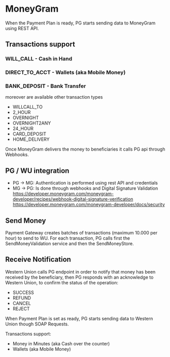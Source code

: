 # MoneyGram

When the Payment Plan is ready, PG starts sending data to MoneyGram using REST API.

## Transactions support

### WILL_CALL - Cash in Hand

###  DIRECT_TO_ACCT - Wallets (aka Mobile Money)

### BANK_DEPOSIT - Bank Transfer

moreover are available other transaction types
- WILLCALL_TO
- 2_HOUR
- OVERNIGHT
- OVERNIGHT2ANY
- 24_HOUR
- CARD_DEPOSIT
- HOME_DELIVERY

Once MoneyGram delivers the money to beneficiaries it calls PG api through Webhooks.


## PG / WU integration

-  PG -> MG: Authentication is performed using rest API and credentials
- MG -> PG: Is done through webhooks and Digital Signature Validation
<https://developer.moneygram.com/moneygram-developer/recipes/webhook-digital-signature-verification>
<https://developer.moneygram.com/moneygram-developer/docs/security>


## Send Money

Payment Gateway creates batches of transactions (maximum 10.000 per hour) to send to WU.
For each transaction, PG calls first the SendMoneyValidation service and then the SendMoneyStore.

## Receive Notification

Western Union calls PG endpoint in order to notify that money has been received by the beneficiary, then PG responds with an acknowledge to Western Union, to confirm the status of the operation:

- SUCCESS
- REFUND
- CANCEL
- REJECT

When Payment Plan is set as ready, PG starts sending data to Western Union though SOAP Requests.

Transactions support:

- Money in Minutes (aka Cash over the counter)
- Wallets (aka Mobile Money)
